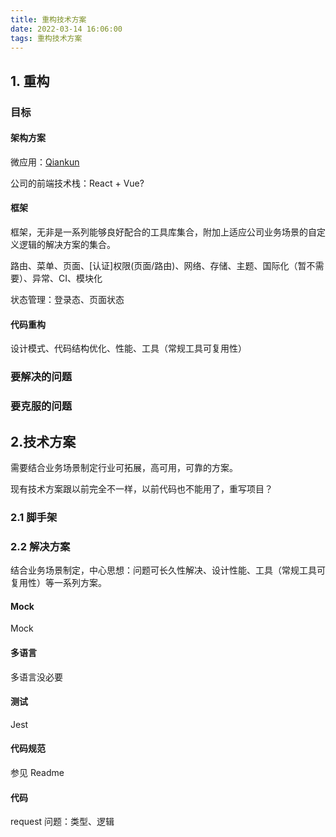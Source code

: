```yaml
---
title: 重构技术方案
date: 2022-03-14 16:06:00
tags: 重构技术方案
---
```


## 1. 重构

### 目标

#### 架构方案

微应用：[Qiankun](https://qiankun.umijs.org/zh/guide)

公司的前端技术栈：React + Vue?

#### 框架

框架，无非是一系列能够良好配合的工具库集合，附加上适应公司业务场景的自定义逻辑的解决方案的集合。

路由、菜单、页面、[认证]权限(页面/路由)、网络、存储、主题、国际化（暂不需要）、异常、CI、模块化

状态管理：登录态、页面状态

#### 代码重构

设计模式、代码结构优化、性能、工具（常规工具可复用性）

### 要解决的问题

### 要克服的问题

## 2.技术方案

需要结合业务场景制定行业可拓展，高可用，可靠的方案。

现有技术方案跟以前完全不一样，以前代码也不能用了，重写项目？

### 2.1 脚手架

### 2.2 解决方案

结合业务场景制定，中心思想：问题可长久性解决、设计性能、工具（常规工具可复用性）等一系列方案。

#### Mock

Mock

#### 多语言

多语言没必要

#### 测试

Jest

#### 代码规范

参见 Readme

#### 代码

request 问题：类型、逻辑
